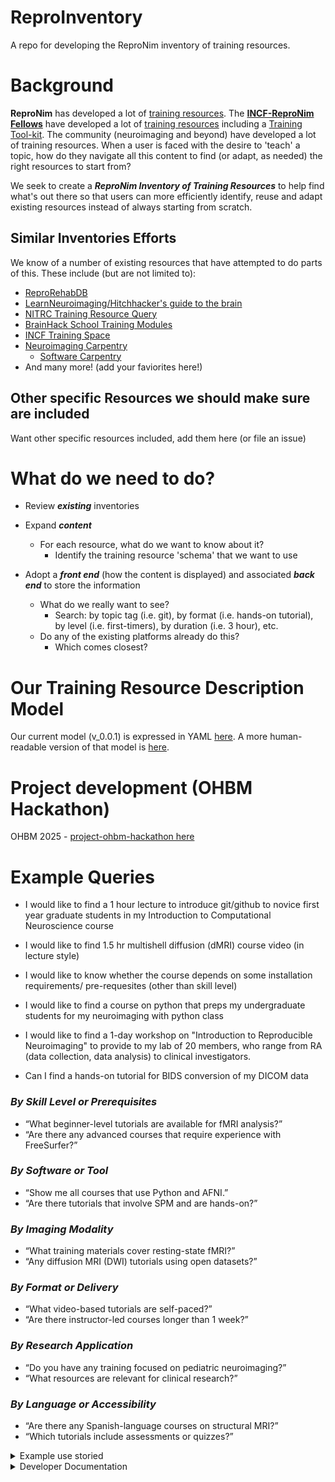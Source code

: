 # ReproInventory
A repo for developing the ReproNim inventory of training resources.

# Background
**ReproNim** has developed a lot of [training resources](https://www.repronim.org/teach.html). 
The **[INCF-ReproNim Fellows](https://www.repronim.org/fellowship.html)** have developed a lot of [training resources](https://www.repronim.org/fellows-resources) including a [Training Tool-kit](https://drive.google.com/drive/u/0/folders/1_qLgvQAI_71768_45gMBb7n4DpsY7Wil).
The community (neuroimaging and beyond) have developed a lot of training resources. When a user is faced with the 
desire to 'teach' a topic, how do they navigate all this content to find (or adapt, as needed) the right resources 
to start from?

We seek to create a ***ReproNim Inventory of Training Resources*** to help find what's out there so that users can more efficiently 
identify, reuse and adapt existing resources instead of always starting from scratch.

## Similar Inventories Efforts
We know of a number of existing resources that have attempted to do parts of this. These include (but are not limited to):
* [ReproRehabDB](https://reprorehabdb.usc.edu/)
* [LearnNeuroimaging/Hitchhacker's guide to the brain](https://learn-neuroimaging.github.io/hitchhackers_guide_brain/)
* [NITRC Training Resource Query](https://www.nitrc.org/search/?type_of_search=group&q=training)
* [BrainHack School Training Modules](https://school-brainhack.github.io/modules/)
* [INCF Training Space](https://training.incf.org/)
* [Neuroimaging Carpentry](https://conp-pcno-training.github.io/neuroimaging-carpentry/)
  * [Software Carpentry](https://www.software-carpentry.org/)
* And many more! (add your faviorites here!)


## Other specific Resources we should make sure are included
Want other specific resources included, add them here (or file an issue)

# What do we need to do?
* Review ***existing*** inventories
* Expand ***content***
  * For each resource, what do we want to know about it?
    * Identify the training resource 'schema' that we want to use

* Adopt a ***front end*** (how the content is displayed) and associated ***back end*** to store the information
  * What do we really want to see?
     * Search: by topic tag (i.e. git), by format (i.e. hands-on tutorial), by level (i.e. first-timers), by duration (i.e. 3 hour), etc. 
  * Do any of the existing platforms already do this?
     * Which comes closest? 

     
# Our Training Resource Description Model

Our current model (v_0.0.1) is expressed in YAML [here](model/model.yaml). A more human-readable version of that model is [here](model/model.md).


# Project development (OHBM Hackathon)

OHBM 2025 - [project-ohbm-hackathon here](https://github.com/ohbm/hackathon2025/issues/7)

# Example Queries
* I would like to find a 1 hour lecture to introduce git/github to novice first year graduate students in my Introduction to Computational Neuroscience course
* I would like to find 1.5 hr multishell diffusion (dMRI) course video (in lecture style)
* I would like to know whether the course depends on some installation requirements/ pre-requesites (other than skill level)
* I would like to find a course on python that preps my undergraduate students for my neuroimaging with python class
* I would like to find a 1-day workshop on "Introduction to Reproducible Neuroimaging" to provide to my lab of 20 members, who range from RA (data collection, data analysis) to clinical investigators.

* Can I find a hands-on tutorial for BIDS conversion of my DICOM data

### *By Skill Level or Prerequisites*

* “What beginner-level tutorials are available for fMRI analysis?”
* “Are there any advanced courses that require experience with FreeSurfer?”


### *By Software or Tool*

* “Show me all courses that use Python and AFNI.”
* “Are there tutorials that involve SPM and are hands-on?”


### *By Imaging Modality*

* “What training materials cover resting-state fMRI?”
* “Any diffusion MRI (DWI) tutorials using open datasets?”


### *By Format or Delivery*

* “What video-based tutorials are self-paced?”
* “Are there instructor-led courses longer than 1 week?”

### *By Research Application*

* “Do you have any training focused on pediatric neuroimaging?”
* “What resources are relevant for clinical research?”


### *By Language or Accessibility*

* “Are there any Spanish-language courses on structural MRI?”
* “Which tutorials include assessments or quizzes?”

<details>
<summary>Example use storied</summary>

## Example Use Stories

1. **New PhD Student**

“I’m just starting in a neuroimaging lab and I’ve never used FreeSurfer. I want a beginner-friendly, step-by-step guide in English, ideally with video or interactive examples. It should be focused on structural MRI.”

***Query:***
* Level = Beginner
* Software = FreeSurfer
* Format = video OR tutorial
* Modality = Structural
* Language = English

2. **Clinical Neuroscientist Switching to Python**

“I’ve worked in clinical MRI research using SPM and MATLAB. I want to transition to Python and need resources on functional MRI analysis using open datasets.”

***Query:***
* Software = SPM OR Python
* Modality = Functional
* Open dataset = Yes
* Format = Hands-on / tutorial
* Language = English

3. **Instructor Designing a Curriculum**

“I’m building a neuroimaging methods course and want to include diverse materials—lectures, blogs, tutorials—across beginner to advanced levels. I want content I can reuse, so open datasets are a plus.”

***Query:***
Level = Beginner to Advanced
Content format = Any
Open dataset = Yes
Delivery = Instructor

4. **International Learner**

“I’m a French-speaking student interested in learning about fMRI preprocessing using FSL.”

***Query:***
* Language = French
* Software = FSL
* Modality = Functional


</details>

<details>
<summary>Developer Documentation</summary>
 
# Developer Documentation

## Frontend

Example figure from the frontend (on 'dummy' data):
![image](pics/ExampleViewer.png)

### Build dependencies

- nodejs

  You can install from https://nodejs.org/en/download/

### Local development

- Get the project source code

  ```bash
  git clone https://github.com/ReproNim/ReproInventory.git
  ```

- Install dependencies

```bash
cd frontend
npm install
```

- Now run the app by running

```bash
npm run dev
```

</details>
